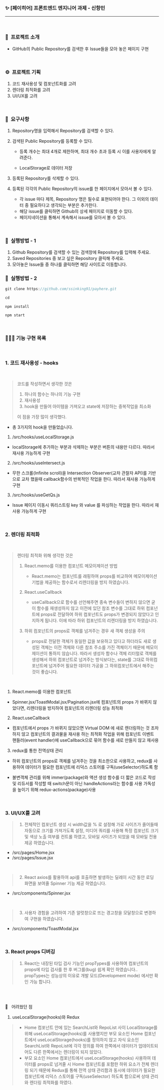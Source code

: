 <br />

### ✨ [페이히어] 프론트엔드 엔지니어 과제 - 신항민

---

<br />

### 💫  프로젝트 소개

- GitHub의 Public Repository를 검색한 후 Issue들을 모아 놓은 페이지 구현

<br />

### ⚙️  프로젝트 기획

1. 코드 재사용성 및 컴포넌트화를 고려
2. 렌더링 최적화를 고려
3. UI/UX를 고려

<br />

### 👀  요구사항

1. Repository명을 입력해서 Repository를 검색할 수 있다.
2. 검색된 Public Repository를 등록할 수 있다.

   - 등록 개수는 최대 4개로 제한하며, 최대 개수 초과 등록 시 이를 사용자에게 알려준다.

   - LocalStorage로 데이터 저장

3. 등록된 Repository를 삭제할 수 있다.
4. 등록된 각각의 Public Repository의 issue를 한 페이지에서 모아서 볼 수 있다.
   - 각 issue 마다 제목, Repository 명은 필수로 표현되어야 한다. 그 이외의 데이터 중 필요하다고 생각되는 부분은 추가한다.
   - 해당 issue를 클릭하면 Github의 상세 페이지로 이동할 수 있다.
   - 페이지네이션을 통해서 계속해서 issue를 모아서 볼 수 있다.

<br />

### 🔨  실행방법 - 1

1. Github Repository를 검색할 수 있는 검색창에 Repository를 입력해 주세요.
2. Saved Repositories 중 보고 싶은 Repository 클릭해 주세요.
3. 모아놓은 Issue들 중 하나를 클릭하면 해당 사이트로 이동합니다.
   <br />

### 🔧  실행방법 - 2

```jsx
git clone https://github.com/ssinking91/payhere.git

cd

npm install

npm start
```

<br />

### 👨🏻‍💻 기능 구현 목록

<br>

### 1. 코드 재사용성 - hooks

<br>

> 코드를 작성하면서 생각한 것은
>
> 1.  하나의 함수는 하나의 기능 구현
> 2.  재사용성
> 3.  hook을 만들어 아이템을 가져오고 state에 저장하는 중복작업을 최소화
>
> 이 점을 가장 많이 생각했다.

- 총 3가지의 hook을 만들었습니다.

1. /src/hooks/useLocalStorage.js

- localStorage에 추가하는 부분과 삭제하는 부분은 버튼의 내용만 다르다. 따라서 재사용 가능하게 구현

2. /src/hooks/useIntersect.js

- 무한 스크롤(Infinite scroll)을 Intersection Observer(교차 관찰자 API)를 기반으로 교차 했을때 callback함수의 반복적인 작업을 한다. 따라서 재사용 가능하게 구현

3. /src/hooks/useGetQs.js

- Issue 페이지 이동시 쿼리스트링 key 와 value 를 파싱하는 작업을 한다. 따라서 재사용 가능하게 구현

<br />

### 2. 렌더링 최적화

<br />

> 렌더링 최적화 위해 생각한 것은
>
> 1.  React.memo를 이용한 컴포넌트 메모이제이션 방법
>
>     - React.memo는 컴포넌트를 래핑하여 props를 비교하여 메모이제이션 기법을 제공하는 함수로서 리렌더링을 방지 하였습니다.
>
> 2.  React.useCallback
>
>     - useCallback으로 함수를 선언해주면 종속 변수들이 변하지 않으면 굳이 함수를 재생성하지 않고 이전에 있던 참조 변수를 그대로 하위 컴포넌트에 props로 전달하여 하위 컴포넌트도 props가 변경되지 않았다고 인지하게 됩니다. 이에 따라 하위 컴포넌트의 리렌더링을 방지 하였습니다.
>
> 3.  하위 컴포넌트의 props로 객체를 넘겨주는 경우 새 객체 생성을 주의
>
>     - props로 전달한 객체가 동일한 값을 보유하고 있다고 하더라도 새로 생성된 객체는 이전 객체와 다른 참조 주소를 가진 객체이기 때문에 메모이제이션이 통하지 않습니다. 따라서 생성자 함수나 객체 리터럴로 객체를 생성해서 하위 컴포넌트로 넘겨주는 방식보다는, state를 그대로 하위컴포넌트에 넘겨주어 필요한 데이터 가공을 그 하위컴포넌트에서 해주는 것이 좋습니다.

<br/>

1. React.memo를 이용한 컴포넌트

- Spinner.jsx/ToastModal.jsx/Pagination.jsx에 컴포넌트의 props 가 바뀌지 않았다면, 리렌더링을 방지하여 컴포넌트의 리렌더링 성능 최적화

2. React.useCallback

- 컴포넌트에서 props 가 바뀌지 않았으면 Virtual DOM 에 새로 렌더링하는 것 조차 하지 않고 컴포넌트의 결과물을 재사용 하는 최적화 작업을 위해 컴포넌트 이벤트 핸들러(event handler)에 useCallback으로 묶어 함수를 새로 만들지 않고 재사용

3. redux를 통한 전역상태 관리

- 하위 컴포넌트의 props로 객체를 넘겨주는 것을 최소한으로 사용하고, redux를 사용하여 데이터가 필요한 컴포넌트에 리덕스 스토어를 구독(useSelector)하도록 함

- 불변객체 관리를 위해 immer(package)와 액션 생성 함수를 더 짧은 코드로 작성 및 리듀서를 작성할 때 switch문이 아닌 handleActions라는 함수를 사용 가독성을 높이기 위해 redux-actions(package)사용

<br />

### 3. UI/UX를 고려

> 1. 전체적인 컴포넌트 생성 시 width값을 % 로 설정해 가로 사이즈가 줄어들때 자동으로 크기를 가져가도록 설정, 미디어 쿼리를 사용해 특정 컴포넌트 크기 및 색상 노출 여부를 컨트롤 하였고, 모바일 사이즈가 되었을 때 모바일 전용 제공 하였습니다.

- /src/pages/Home.jsx
- /src/pages/Issue.jsx

<br />

> 2. React axios를 활용하여 api를 호출하면 발생하는 딜레이 시간 동안 로딩 화면을 보여줄 Spinner 기능 제공 하였습니다.

- /src/components/Spinner.jsx

<br />

> 3. 사용자 경험을 고려하여 기존 알럿창으로 뜨는 경고창을 모달창으로 변경하여 구현을 하였습니다.

- /src/components/ToastModal.jsx

<br />

### 3. React props 디버깅

> 1. React는 내장된 타입 검사 기능인 propTypes를 사용하여 컴포넌트의 props에 타입 검사를 한 후 버그를(bug) 쉽게 확인 하였습니다.. propTypes는 성능상의 이유로 개발 모드(Development mode) 에서만 확인 가능 합니다.

<br />

<br />

🫠 &nbsp; 어려웠던 점

1. useLocalStorage(hooks)와 Redux

> - Home 컴포넌트 안에 있는 SearchList와 RepoList 사이 LocalStorage를 위해 useLocalStorage(hooks)를 사용했지만 부모 요소인 Home 컴포넌트에서 useLocalStorage(hooks)를 정의하지 않고 자식 요소인 SearchList와 RepoList에 각각 정의를 하여 한쪽에서 데이터가 업데이트되어도 다른 한쪽에서는 렌더링이 되지 않았다.
> - 부모 요소인 Home 컴포넌트에서 useLocalStorage(hooks) 사용하여 데이터를 props로 넘겨줄 시 Home 컴포넌트를 포함한 하위 요소가 전체 렌더링 되기 때문에 Redux를 통해 전역 상태 관리함과 동시에 데이터가 필요한 컴포넌트에 리덕스 스토어를 구독(useSelector) 하도록 함으로써 상태 관리와 렌더링 최적화를 하였다.

<br />
